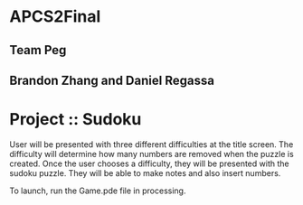 # APCS2Final
## Team Peg
## Brandon Zhang and Daniel Regassa

# Project :: Sudoku

User will be presented with three different difficulties at the title screen. The difficulty will determine how many numbers are removed when the puzzle is created. Once the user chooses a difficulty, they will be presented with the sudoku puzzle. They will be able to make notes and also insert numbers. 

To launch, run the Game.pde file in processing. 
